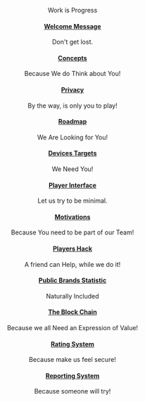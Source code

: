 <div style="text-align:center">

Work is Progress
####  [Welcome Message](./Welcome/README.md)
Don't get lost.
#### [Concepts](./Concerns/HR.md)
Because We do Think about You!
#### [Privacy](./Privacy/README.md)
By the way, is only you to play! 
#### [Roadmap](./About/README.md)
We Are Looking for You!
#### [Devices Targets](./Devices/README.md) 
We Need You!
#### [Player Interface](./UserInterface/README.md)
Let us try to be minimal.
#### [Motivations](./Rating/README.md)
Because You need to be part of our Team!
#### [Players Hack](./README.md)
A friend can Help, while we do it! 
#### [Public Brands Statistic](./README.md)
Naturally Included
#### [The Block Chain](./OdicPoints/README.md)
Because we all Need an Expression of Value!
#### [Rating System]()
Because make us feel secure!
#### [Reporting System](./BlackBox/README.md)
Because someone will try!
</div>